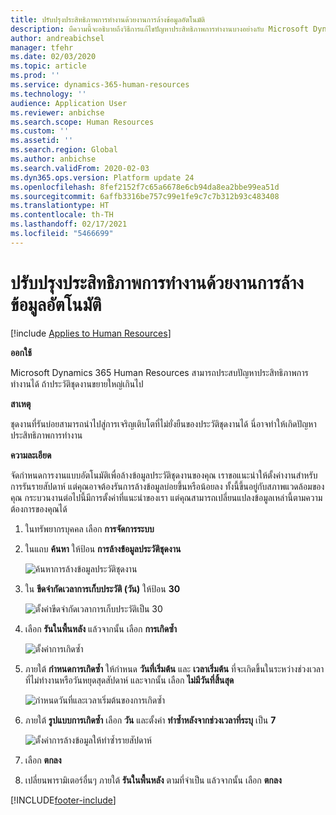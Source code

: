 ```yaml
---
title: ปรับปรุงประสิทธิภาพการทำงานด้วยงานการล้างข้อมูลอัตโนมัติ
description: บืความนี้จะอธิบายถึงวิธีการแก้ไขปัญหาประสิทธิภาพการทำงานบางอย่างกับ Microsoft Dynamics 365 Human Resources โดยการล้างข้อมูลประวัติชุดงาน
author: andreabichsel
manager: tfehr
ms.date: 02/03/2020
ms.topic: article
ms.prod: ''
ms.service: dynamics-365-human-resources
ms.technology: ''
audience: Application User
ms.reviewer: anbichse
ms.search.scope: Human Resources
ms.custom: ''
ms.assetid: ''
ms.search.region: Global
ms.author: anbichse
ms.search.validFrom: 2020-02-03
ms.dyn365.ops.version: Platform update 24
ms.openlocfilehash: 8fef2152f7c65a6678e6cb94da8ea2bbe99ea51d
ms.sourcegitcommit: 6affb3316be757c99e1fe9c7c7b312b93c483408
ms.translationtype: HT
ms.contentlocale: th-TH
ms.lasthandoff: 02/17/2021
ms.locfileid: "5466699"
---
```

# <a name="optimize-performance-with-auto-cleanup-tasks"></a>ปรับปรุงประสิทธิภาพการทำงานด้วยงานการล้างข้อมูลอัตโนมัติ

[!include [Applies to Human Resources](../includes/applies-to-hr.md)]

**ออกใช้**

Microsoft Dynamics 365 Human Resources สามารถประสบปัญหาประสิทธิภาพการทำงานได้ ถ้าประวัติชุดงานขยายใหญ่เกินไป

**สาเหตุ**

ชุดงานที่รันบ่อยสามารถนำไปสู่การเจริญเติบโตที่ไม่ยั่งยืนของประวัติชุดงานได้ นี่อาจทำให้เกิดปัญหาประสิทธิภาพการทำงาน 

**ความละเอียด**

จัดกำหนดการงานแบบอัตโนมัติเพื่อล้างข้อมูลประวัติชุดงานของคุณ เราขอแนะนำให้ตั้งค่างานสำหรับการรันรายสัปดาห์ แต่คุณอาจต้องรันการล้างข้อมูลบ่อยขึ้นหรือน้อยลง ทั้งนี้ขึ้นอยู่กับสภาพแวดล้อมของคุณ กระบวนงานต่อไปนี้มีการตั้งค่าที่แนะนำของเรา แต่คุณสามารถเปลี่ยนแปลงข้อมูลเหล่านี้ตามความต้องการของคุณได้

1. ในทรัพยากรบุคคล เลือก **การจัดการระบบ**

2. ในแถบ **ค้นหา** ให้ป้อน **การล้างข้อมูลประวัติชุดงาน**

   ![ค้นหาการล้างข้อมูลประวัติชุดงาน](media/talent-batch-history-cleanup-search-bar.png)

3. ใน **ขีดจำกัดเวลาการเก็บประวัติ (วัน)** ให้ป้อน **30**

   ![ตั้งค่าขีดจำกัดเวลาการเก็บประวัติเป็น 30](media/talent-batch-history-cleanup-history-limit.png)

4. เลือก **รันในพื้นหลัง** แล้วจากนั้น เลือก **การเกิดซ้ำ**

   ![ตั้งค่าการเกิดซ้ำ](media/talent-batch-history-cleanup-recurrence.png)

5. ภายใต้ **กำหนดการเกิดซ้ำ** ให้กำหนด **วันที่เริ่มต้น** และ **เวลาเริ่มต้น** ที่จะเกิดขึ้นในระหว่างช่วงเวลาที่ไม่ทำงานหรือวันหยุดสุดสัปดาห์ และจากนั้น เลือก **ไม่มีวันที่สิ้นสุด** 

   ![กำหนดวันที่และเวลาเริ่มต้นของการเกิดซ้ำ](media/talent-batch-history-cleanup-define-recurrence.png)

6. ภายใต้ **รูปแบบการเกิดซ้ำ** เลือก **วัน** และตั้งค่า **ทำซ้ำหลังจากช่วงเวลาที่ระบุ** เป็น **7**

   ![ตั้งค่าการล้างข้อมูลให้ทำซ้ำรายสัปดาห์](media/talent-batch-history-cleanup-recurrence-pattern.png)

7. เลือก **ตกลง**

8. เปลี่ยนพารามิเตอร์อื่นๆ ภายใต้ **รันในพื้นหลัง** ตามที่จำเป็น แล้วจากนั้น เลือก **ตกลง**



[!INCLUDE[footer-include](../includes/footer-banner.md)]